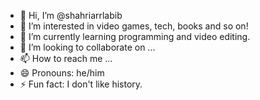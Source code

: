 - 👋 Hi, I’m @shahriarrlabib
- 👀 I’m interested in video games, tech, books and so on!
- 🌱 I’m currently learning programming and video editing.
- 💞️ I’m looking to collaborate on ...
- 📫 How to reach me ...
- 😄 Pronouns: he/him
- ⚡ Fun fact: I don't like history.

<!---
shahriarrlabib/shahriarrlabib is a ✨ special ✨ repository because its `README.md` (this file) appears on your GitHub profile.
You can click the Preview link to take a look at your changes.
--->
